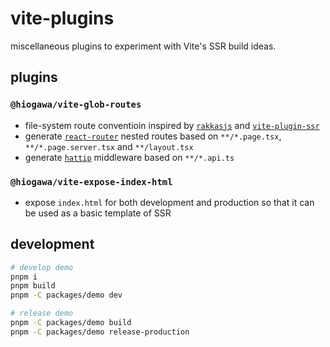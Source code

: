# vite-plugins

miscellaneous plugins to experiment with Vite's SSR build ideas.

## plugins

### `@hiogawa/vite-glob-routes`

- file-system route conventioin inspired by [`rakkasjs`](https://github.com/rakkasjs/rakkasjs) and [`vite-plugin-ssr`](https://github.com/brillout/vite-plugin-ssr)
- generate [`react-router`](https://github.com/remix-run/react-router) nested routes based on `**/*.page.tsx`, `**/*.page.server.tsx` and `**/layout.tsx`
- generate [`hattip`](https://github.com/hattipjs/hattip) middleware based on `**/*.api.ts`

### `@hiogawa/vite-expose-index-html`

- expose `index.html` for both development and production so that it can be used as a basic template of SSR

## development

```sh
# develop demo
pnpm i
pnpm build
pnpm -C packages/demo dev

# release demo
pnpm -C packages/demo build
pnpm -C packages/demo release-production
```
